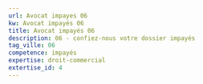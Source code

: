```yaml
---
url: Avocat impayes 06
kw: Avocat impayés 06
title: Avocat impayés 06
description: 06 - confiez-nous votre dossier impayés
tag_ville: 06
competence: impayés
expertise: droit-commercial
extertise_id: 4
---
```

